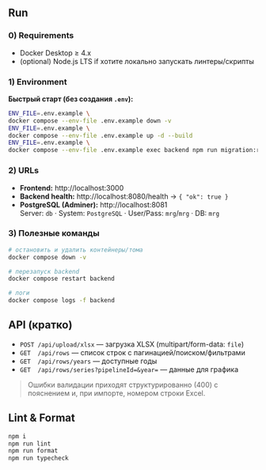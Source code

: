 ## Run

### 0) Requirements

- Docker Desktop ≥ 4.x
- (optional) Node.js LTS if хотите локально запускать линтеры/скрипты

### 1) Environment

**Быстрый старт (без создания `.env`):**

```bash
ENV_FILE=.env.example \
docker compose --env-file .env.example down -v
ENV_FILE=.env.example \
docker compose --env-file .env.example up -d --build
ENV_FILE=.env.example \
docker compose --env-file .env.example exec backend npm run migration:run
```

### 2) URLs

- **Frontend:** http://localhost:3000
- **Backend health:** http://localhost:8080/health → `{ "ok": true }`
- **PostgreSQL (Adminer):** http://localhost:8081  
  Server: `db` · System: `PostgreSQL` · User/Pass: `mrg`/`mrg` · DB: `mrg`

### 3) Полезные команды

```bash
# остановить и удалить контейнеры/тома
docker compose down -v

# перезапуск backend
docker compose restart backend

# логи
docker compose logs -f backend
```

## API (кратко)

- `POST /api/upload/xlsx` — загрузка XLSX (multipart/form-data: `file`)
- `GET  /api/rows` — список строк с пагинацией/поиском/фильтрами
- `GET  /api/rows/years` — доступные годы
- `GET  /api/rows/series?pipelineId=&year=` — данные для графика

> Ошибки валидации приходят структурированно (400) с пояснением и, при импорте, номером строки Excel.

## Lint & Format

```bash
npm i
npm run lint
npm run format
npm run typecheck
```
